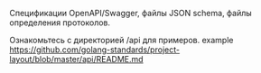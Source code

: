 Спецификации OpenAPI/Swagger, файлы JSON schema, файлы определения протоколов.

Ознакомьтесь с директорией /api для примеров.
example
https://github.com/golang-standards/project-layout/blob/master/api/README.md